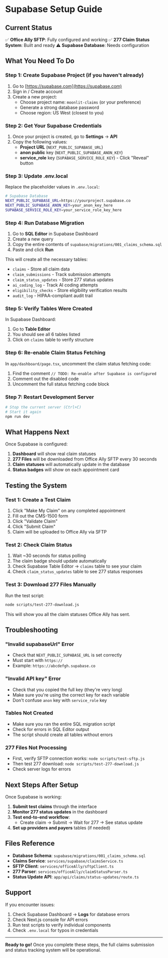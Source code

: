 # Supabase Setup Guide

## Current Status

✅ **Office Ally SFTP**: Fully configured and working
✅ **277 Claim Status System**: Built and ready
⚠️ **Supabase Database**: Needs configuration

## What You Need To Do

### Step 1: Create Supabase Project (if you haven't already)

1. Go to [https://supabase.com](https://supabase.com)
2. Sign in / Create account
3. Create a new project:
   - Choose project name: `moonlit-claims` (or your preference)
   - Generate a strong database password
   - Choose region: US West (closest to you)

### Step 2: Get Your Supabase Credentials

1. Once your project is created, go to **Settings** → **API**
2. Copy the following values:
   - **Project URL** (`NEXT_PUBLIC_SUPABASE_URL`)
   - **anon public** key (`NEXT_PUBLIC_SUPABASE_ANON_KEY`)
   - **service_role** key (`SUPABASE_SERVICE_ROLE_KEY`) - Click "Reveal" button

### Step 3: Update .env.local

Replace the placeholder values in `.env.local`:

```bash
# Supabase Database
NEXT_PUBLIC_SUPABASE_URL=https://yourproject.supabase.co
NEXT_PUBLIC_SUPABASE_ANON_KEY=your_anon_key_here
SUPABASE_SERVICE_ROLE_KEY=your_service_role_key_here
```

### Step 4: Run Database Migration

1. Go to **SQL Editor** in Supabase Dashboard
2. Create a new query
3. Copy the entire contents of `supabase/migrations/001_claims_schema.sql`
4. Paste and click **Run**

This will create all the necessary tables:
- `claims` - Store all claim data
- `claim_submissions` - Track submission attempts
- `claim_status_updates` - Store 277 status updates
- `ai_coding_log` - Track AI coding attempts
- `eligibility_checks` - Store eligibility verification results
- `audit_log` - HIPAA-compliant audit trail

### Step 5: Verify Tables Were Created

In Supabase Dashboard:
1. Go to **Table Editor**
2. You should see all 6 tables listed
3. Click on `claims` table to verify structure

### Step 6: Re-enable Claim Status Fetching

In `app/dashboard/page.tsx`, uncomment the claim status fetching code:

1. Find the comment `// TODO: Re-enable after Supabase is configured`
2. Comment out the disabled code
3. Uncomment the full status fetching code block

### Step 7: Restart Development Server

```bash
# Stop the current server (Ctrl+C)
# Start it again
npm run dev
```

## What Happens Next

Once Supabase is configured:

1. **Dashboard** will show real claim statuses
2. **277 Files** will be downloaded from Office Ally SFTP every 30 seconds
3. **Claim statuses** will automatically update in the database
4. **Status badges** will show on each appointment card

## Testing the System

### Test 1: Create a Test Claim

1. Click "Make My Claim" on any completed appointment
2. Fill out the CMS-1500 form
3. Click "Validate Claim"
4. Click "Submit Claim"
5. Claim will be uploaded to Office Ally via SFTP

### Test 2: Check Claim Status

1. Wait ~30 seconds for status polling
2. The claim badge should update automatically
3. Check Supabase Table Editor → `claims` table to see your claim
4. Check `claim_status_updates` table to see 277 status responses

### Test 3: Download 277 Files Manually

Run the test script:
```bash
node scripts/test-277-download.js
```

This will show you all the claim statuses Office Ally has sent.

## Troubleshooting

### "Invalid supabaseUrl" Error

- Check that `NEXT_PUBLIC_SUPABASE_URL` is set correctly
- Must start with `https://`
- Example: `https://abcdefgh.supabase.co`

### "Invalid API key" Error

- Check that you copied the full key (they're very long)
- Make sure you're using the correct key for each variable
- Don't confuse `anon` key with `service_role` key

### Tables Not Created

- Make sure you ran the entire SQL migration script
- Check for errors in SQL Editor output
- The script should create all tables without errors

### 277 Files Not Processing

- First, verify SFTP connection works: `node scripts/test-sftp.js`
- Then test 277 download: `node scripts/test-277-download.js`
- Check server logs for errors

## Next Steps After Setup

Once Supabase is working:

1. **Submit test claims** through the interface
2. **Monitor 277 status updates** in the dashboard
3. **Test end-to-end workflow**:
   - Create claim → Submit → Wait for 277 → See status update
4. **Set up providers and payers** tables (if needed)

## Files Reference

- **Database Schema**: `supabase/migrations/001_claims_schema.sql`
- **Claims Service**: `services/supabase/claimsService.ts`
- **SFTP Client**: `services/officeAlly/sftpClient.ts`
- **277 Parser**: `services/officeAlly/claimStatusParser.ts`
- **Status Update API**: `app/api/claims/status-updates/route.ts`

## Support

If you encounter issues:
1. Check Supabase Dashboard → **Logs** for database errors
2. Check Next.js console for API errors
3. Run test scripts to verify individual components
4. Check `.env.local` for typos in credentials

---

**Ready to go!** Once you complete these steps, the full claims submission and status tracking system will be operational.
